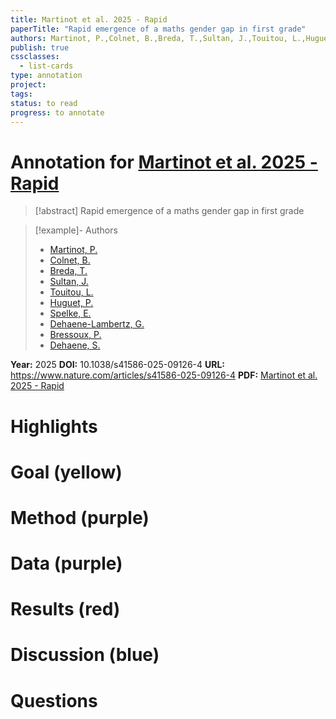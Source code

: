 ```yaml
---
title: Martinot et al. 2025 - Rapid
paperTitle: "Rapid emergence of a maths gender gap in first grade"
authors: Martinot, P.,Colnet, B.,Breda, T.,Sultan, J.,Touitou, L.,Huguet, P.,Spelke, E.,Dehaene-Lambertz, G.,Bressoux, P.,Dehaene, S.
publish: true
cssclasses:
  - list-cards
type: annotation
project:
tags:
status: to read
progress: to annotate
---
```

# Annotation for [Martinot et al. 2025 - Rapid](Papers/References/Martinot%20et%20al.%202025%20-%20Rapid)

> [!abstract] Rapid emergence of a maths gender gap in first grade

> [!example]- Authors
> - [Martinot, P.](Martinot%2C%20P.)
> - [Colnet, B.](Colnet%2C%20B.)
> - [Breda, T.](Breda%2C%20T.)
> - [Sultan, J.](Sultan%2C%20J.)
> - [Touitou, L.](Touitou%2C%20L.)
> - [Huguet, P.](Huguet%2C%20P.)
> - [Spelke, E.](Spelke%2C%20E.)
> - [Dehaene-Lambertz, G.](Dehaene-Lambertz%2C%20G.)
> - [Bressoux, P.](Bressoux%2C%20P.)
> - [Dehaene, S.](Dehaene%2C%20S.)

**Year:** 2025
**DOI:** 10.1038/s41586-025-09126-4
**URL:** https://www.nature.com/articles/s41586-025-09126-4
**PDF:** [Martinot et al. 2025 - Rapid](Papers/PDFs/Martinot%20et%20al.%202025%20-%20Rapid%20emergence%20of%20a%20maths%20gender%20gap%20in%20first%20grade.pdf)

# Highlights


# Goal (yellow)


# Method (purple)


# Data (purple)


# Results (red)


# Discussion (blue)


# Questions

